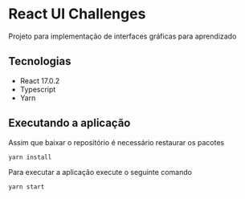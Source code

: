 # React UI Challenges

Projeto para implementação de interfaces gráficas para aprendizado

## Tecnologias

- React 17.0.2
- Typescript
- Yarn

## Executando a aplicação

Assim que baixar o repositório é necessário restaurar os pacotes

```bash
yarn install
```

Para executar a aplicação execute o seguinte comando

```bash
yarn start
```

